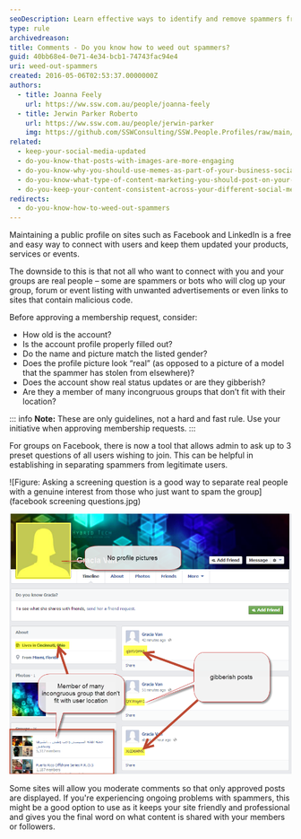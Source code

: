 ```yaml
---
seoDescription: Learn effective ways to identify and remove spammers from your social media profiles and groups.
type: rule
archivedreason:
title: Comments - Do you know how to weed out spammers?
guid: 40bb68e4-0e71-4e34-bcb1-74743fac94e4
uri: weed-out-spammers
created: 2016-05-06T02:53:37.0000000Z
authors:
  - title: Joanna Feely
    url: https://ww.ssw.com.au/people/joanna-feely
  - title: Jerwin Parker Roberto
    url: https://ww.ssw.com.au/people/jerwin-parker
    img: https://github.com/SSWConsulting/SSW.People.Profiles/raw/main/Jerwin-Parker/Images/Jerwin-Parker-Profile.jpg
related:
  - keep-your-social-media-updated
  - do-you-know-that-posts-with-images-are-more-engaging
  - do-you-know-why-you-should-use-memes-as-part-of-your-business-social-media-content
  - do-you-know-what-type-of-content-marketing-you-should-post-on-your-socials
  - do-you-keep-your-content-consistent-across-your-different-social-media-platforms
redirects:
  - do-you-know-how-to-weed-out-spammers
---
```


Maintaining a public profile on sites such as Facebook and LinkedIn is a free and easy way to connect with users and keep them updated your products, services or events.

The downside to this is that not all who want to connect with you and your groups are real people – some are spammers or bots who will clog up your group, forum or event listing with unwanted advertisements or even links to sites that contain malicious code.

<!--endintro-->

Before approving a membership request, consider:

- How old is the account?
- Is the account profile properly filled out?
- Do the name and picture match the listed gender?
- Does the profile picture look “real” (as opposed to a picture of a model that the spammer has stolen from elsewhere)?
- Does the account show real status updates or are they gibberish?
- Are they a member of many incongruous groups that don’t fit with their location?

::: info
**Note:** These are only guidelines, not a hard and fast rule. Use your initiative when approving membership requests.
:::

For groups on Facebook, there is now a tool that allows admin to ask up to 3 preset questions of all users wishing to join. This can be helpful in establishing in separating spammers from legitimate users.

![Figure: Asking a screening question is a good way to separate real people with a genuine interest from those who just want to spam the group](facebook screening questions.jpg)

![Figure: an example of a suspicious profile](suspicious-profile.png)

Some sites will allow you moderate comments so that only approved posts are displayed. If you're experiencing ongoing problems with spammers, this might be a good option to use as it keeps your site friendly and professional and gives you the final word on what content is shared with your members or followers.
